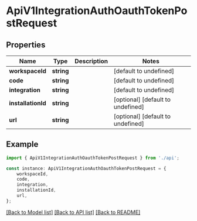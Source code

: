 # ApiV1IntegrationAuthOauthTokenPostRequest


## Properties

Name | Type | Description | Notes
------------ | ------------- | ------------- | -------------
**workspaceId** | **string** |  | [default to undefined]
**code** | **string** |  | [default to undefined]
**integration** | **string** |  | [default to undefined]
**installationId** | **string** |  | [optional] [default to undefined]
**url** | **string** |  | [optional] [default to undefined]

## Example

```typescript
import { ApiV1IntegrationAuthOauthTokenPostRequest } from './api';

const instance: ApiV1IntegrationAuthOauthTokenPostRequest = {
    workspaceId,
    code,
    integration,
    installationId,
    url,
};
```

[[Back to Model list]](../README.md#documentation-for-models) [[Back to API list]](../README.md#documentation-for-api-endpoints) [[Back to README]](../README.md)
